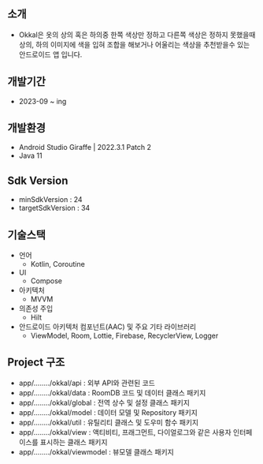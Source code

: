 ## 소개
- Okkal은 옷의 상의 혹은 하의중 한쪽 색상만 정하고 다른쪽 색상은 정하지 못했을때 상의, 하의 이미지에 색을 입혀 조합을 해보거나 어울리는 색상을 추천받을수 있는 안드로이드 앱 입니다.

## 개발기간
- 2023-09 ~ ing

## 개발환경
- Android Studio Giraffe | 2022.3.1 Patch 2
- Java 11

## Sdk Version
- minSdkVersion : 24
- targetSdkVersion : 34

## 기술스택
- 언어
  - Kotlin, Coroutine
- UI
  - Compose
- 아키텍처
  - MVVM
- 의존성 주입
  - Hilt
- 안드로이드 아키텍처 컴포넌트(AAC) 및 주요 기타 라이브러리
  - ViewModel, Room, Lottie, Firebase, RecyclerView, Logger

## Project 구조
- app/......../okkal/api       : 외부 API와 관련된 코드
- app/......../okkal/data      : RoomDB 코드 및 데이터 클래스 패키지
- app/......../okkal/global    : 전역 상수 및 설정 클래스 패키지
- app/......../okkal/model     : 데이터 모델 및 Repository 패키지
- app/......../okkal/util      : 유틸리티 클래스 및 도우미 함수 패키지
- app/......../okkal/view      : 액티비티, 프래그먼트, 다이얼로그와 같은 사용자 인터페이스를 표시하는 클래스 패키지
- app/......../okkal/viewmodel : 뷰모델 클래스 패키지
